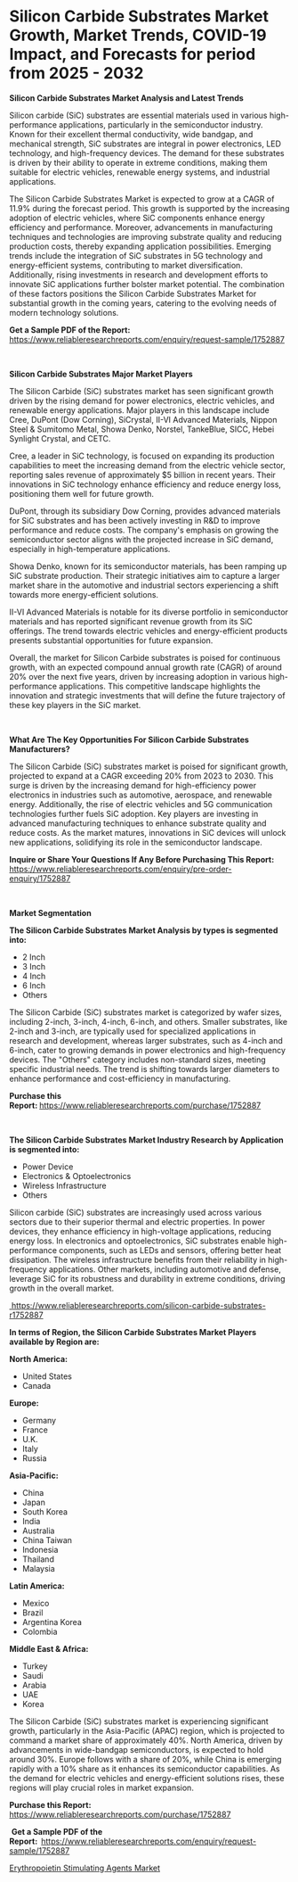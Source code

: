 <p><h1>Silicon Carbide Substrates Market Growth, Market Trends, COVID-19 Impact, and Forecasts for period from 2025 - 2032</h1></p><p><strong>Silicon Carbide Substrates Market Analysis and Latest Trends</strong></p>
<p><p>Silicon carbide (SiC) substrates are essential materials used in various high-performance applications, particularly in the semiconductor industry. Known for their excellent thermal conductivity, wide bandgap, and mechanical strength, SiC substrates are integral in power electronics, LED technology, and high-frequency devices. The demand for these substrates is driven by their ability to operate in extreme conditions, making them suitable for electric vehicles, renewable energy systems, and industrial applications.</p><p>The Silicon Carbide Substrates Market is expected to grow at a CAGR of 11.9% during the forecast period. This growth is supported by the increasing adoption of electric vehicles, where SiC components enhance energy efficiency and performance. Moreover, advancements in manufacturing techniques and technologies are improving substrate quality and reducing production costs, thereby expanding application possibilities. Emerging trends include the integration of SiC substrates in 5G technology and energy-efficient systems, contributing to market diversification. Additionally, rising investments in research and development efforts to innovate SiC applications further bolster market potential. The combination of these factors positions the Silicon Carbide Substrates Market for substantial growth in the coming years, catering to the evolving needs of modern technology solutions.</p></p>
<p><strong>Get a Sample PDF of the Report:&nbsp;</strong> <a href="https://www.reliableresearchreports.com/enquiry/request-sample/1752887?utm_campaign=3070&utm_medium=2&utm_source=Github&utm_content=ia&utm_term=07032025&utm_id=silicon-carbide-substrates">https://www.reliableresearchreports.com/enquiry/request-sample/1752887</a></p>
<p>&nbsp;</p>
<p><strong>Silicon Carbide Substrates Major Market Players</strong></p>
<p><p>The Silicon Carbide (SiC) substrates market has seen significant growth driven by the rising demand for power electronics, electric vehicles, and renewable energy applications. Major players in this landscape include Cree, DuPont (Dow Corning), SiCrystal, II-VI Advanced Materials, Nippon Steel & Sumitomo Metal, Showa Denko, Norstel, TankeBlue, SICC, Hebei Synlight Crystal, and CETC.</p><p>Cree, a leader in SiC technology, is focused on expanding its production capabilities to meet the increasing demand from the electric vehicle sector, reporting sales revenue of approximately $5 billion in recent years. Their innovations in SiC technology enhance efficiency and reduce energy loss, positioning them well for future growth.</p><p>DuPont, through its subsidiary Dow Corning, provides advanced materials for SiC substrates and has been actively investing in R&D to improve performance and reduce costs. The company's emphasis on growing the semiconductor sector aligns with the projected increase in SiC demand, especially in high-temperature applications.</p><p>Showa Denko, known for its semiconductor materials, has been ramping up SiC substrate production. Their strategic initiatives aim to capture a larger market share in the automotive and industrial sectors experiencing a shift towards more energy-efficient solutions.</p><p>II-VI Advanced Materials is notable for its diverse portfolio in semiconductor materials and has reported significant revenue growth from its SiC offerings. The trend towards electric vehicles and energy-efficient products presents substantial opportunities for future expansion.</p><p>Overall, the market for Silicon Carbide substrates is poised for continuous growth, with an expected compound annual growth rate (CAGR) of around 20% over the next five years, driven by increasing adoption in various high-performance applications. This competitive landscape highlights the innovation and strategic investments that will define the future trajectory of these key players in the SiC market.</p></p>
<p>&nbsp;</p>
<p><strong>What Are The Key Opportunities For Silicon Carbide Substrates Manufacturers?</strong></p>
<p><p>The Silicon Carbide (SiC) substrates market is poised for significant growth, projected to expand at a CAGR exceeding 20% from 2023 to 2030. This surge is driven by the increasing demand for high-efficiency power electronics in industries such as automotive, aerospace, and renewable energy. Additionally, the rise of electric vehicles and 5G communication technologies further fuels SiC adoption. Key players are investing in advanced manufacturing techniques to enhance substrate quality and reduce costs. As the market matures, innovations in SiC devices will unlock new applications, solidifying its role in the semiconductor landscape.</p></p>
<p><strong>Inquire or Share Your Questions If Any Before Purchasing This Report:</strong> <a href="https://www.reliableresearchreports.com/enquiry/pre-order-enquiry/1752887?utm_campaign=3070&utm_medium=2&utm_source=Github&utm_content=ia&utm_term=07032025&utm_id=silicon-carbide-substrates">https://www.reliableresearchreports.com/enquiry/pre-order-enquiry/1752887</a></p>
<p>&nbsp;</p>
<p><strong>Market Segmentation</strong></p>
<p><strong>The Silicon Carbide Substrates Market Analysis by types is segmented into:</strong></p>
<p><ul><li>2 Inch</li><li>3 Inch</li><li>4 Inch</li><li>6 Inch</li><li>Others</li></ul></p>
<p><p>The Silicon Carbide (SiC) substrates market is categorized by wafer sizes, including 2-inch, 3-inch, 4-inch, 6-inch, and others. Smaller substrates, like 2-inch and 3-inch, are typically used for specialized applications in research and development, whereas larger substrates, such as 4-inch and 6-inch, cater to growing demands in power electronics and high-frequency devices. The "Others" category includes non-standard sizes, meeting specific industrial needs. The trend is shifting towards larger diameters to enhance performance and cost-efficiency in manufacturing.</p></p>
<p><strong>Purchase this Report:&nbsp;</strong><a href="https://www.reliableresearchreports.com/purchase/1752887?utm_campaign=3070&utm_medium=2&utm_source=Github&utm_content=ia&utm_term=07032025&utm_id=silicon-carbide-substrates">https://www.reliableresearchreports.com/purchase/1752887</a></p>
<p>&nbsp;</p>
<p><strong>The Silicon Carbide Substrates Market Industry Research by Application is segmented into:</strong></p>
<p><ul><li>Power Device</li><li>Electronics & Optoelectronics</li><li>Wireless Infrastructure</li><li>Others</li></ul></p>
<p><p>Silicon carbide (SiC) substrates are increasingly used across various sectors due to their superior thermal and electric properties. In power devices, they enhance efficiency in high-voltage applications, reducing energy loss. In electronics and optoelectronics, SiC substrates enable high-performance components, such as LEDs and sensors, offering better heat dissipation. The wireless infrastructure benefits from their reliability in high-frequency applications. Other markets, including automotive and defense, leverage SiC for its robustness and durability in extreme conditions, driving growth in the overall market.</p></p>
<p><a href="https://www.reliableresearchreports.com/silicon-carbide-substrates-r1752887?utm_campaign=3070&utm_medium=2&utm_source=Github&utm_content=ia&utm_term=07032025&utm_id=silicon-carbide-substrates">&nbsp;https://www.reliableresearchreports.com/silicon-carbide-substrates-r1752887</a></p>
<p><strong>In terms of Region, the Silicon Carbide Substrates Market Players available by Region are:</strong></p>
<p>
    <p> <strong> North America: </strong>
        <ul>
            <li>United States</li>
            <li>Canada</li>
        </ul>
        </p> 
    <p> <strong> Europe: </strong>
        <ul>
            <li>Germany</li>
            <li>France</li>
            <li>U.K.</li>
            <li>Italy</li>
            <li>Russia</li>
        </ul>
        </p> 
    <p> <strong> Asia-Pacific: </strong>
        <ul>
            <li>China</li>
            <li>Japan</li>
            <li>South Korea</li>
            <li>India</li>
            <li>Australia</li>
            <li>China Taiwan</li>
            <li>Indonesia</li>
            <li>Thailand</li>
            <li>Malaysia</li>
        </ul>
        </p> 
    <p> <strong> Latin America: </strong>
        <ul>
            <li>Mexico</li>
            <li>Brazil</li>
            <li>Argentina Korea</li>
            <li>Colombia</li>
        </ul>
        </p> 
    <p> <strong> Middle East & Africa: </strong>
        <ul>
            <li>Turkey</li>
            <li>Saudi</li>
            <li>Arabia</li>
            <li>UAE</li>
            <li>Korea</li>
        </ul>
    </p>
    </p>
<p><p>The Silicon Carbide (SiC) substrates market is experiencing significant growth, particularly in the Asia-Pacific (APAC) region, which is projected to command a market share of approximately 40%. North America, driven by advancements in wide-bandgap semiconductors, is expected to hold around 30%. Europe follows with a share of 20%, while China is emerging rapidly with a 10% share as it enhances its semiconductor capabilities. As the demand for electric vehicles and energy-efficient solutions rises, these regions will play crucial roles in market expansion.</p></p>
<p><strong>Purchase this Report: </strong><a href="https://www.reliableresearchreports.com/purchase/1752887?utm_campaign=3070&utm_medium=2&utm_source=Github&utm_content=ia&utm_term=07032025&utm_id=silicon-carbide-substrates">https://www.reliableresearchreports.com/purchase/1752887</a></p>
<p>&nbsp;<strong>Get a Sample PDF of the Report:&nbsp;&nbsp;</strong><a href="https://www.reliableresearchreports.com/enquiry/request-sample/1752887?utm_campaign=3070&utm_medium=2&utm_source=Github&utm_content=ia&utm_term=07032025&utm_id=silicon-carbide-substrates">https://www.reliableresearchreports.com/enquiry/request-sample/1752887</a></p>
<p><strong></strong></p>
<p><p><a href="https://github.com/ivvrgibi/Market-Research-Report-List-1/blob/main/erythropoietin-stimulating-agents-market.md?utm_campaign=3070&utm_medium=2&utm_source=Github&utm_content=ia&utm_term=07032025&utm_id=silicon-carbide-substrates">Erythropoietin Stimulating Agents Market</a></p></p>